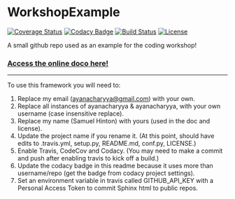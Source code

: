 # WorkshopExample

[![Coverage Status](https://codecov.io/gh/ayanacharyya/WorkshopExample/branch/master/graph/badge.svg)](https://codecov.io/gh/ayanacharyya/WorkshopExample)
[![Codacy Badge](https://api.codacy.com/project/badge/Grade/ea7ca374a79c4321952715a228a454f0)](https://www.codacy.com/app/ayanacharyya/WorkshopExample?utm_source=github.com&amp;utm_medium=referral&amp;utm_content=ayanacharyya/WorkshopExample&amp;utm_campaign=Badge_Grade)
[![Build Status](https://img.shields.io/travis/ayanacharyya/WorkshopExample.svg)](https://travis-ci.org/ayanacharyya/WorkshopExample)
[![License](http://img.shields.io/badge/license-MIT-blue.svg?style=flat)](https://github.com/ayanacharyya/blob/master/LICENSE)

A small github repo used as an example for the coding workshop!

### [Access the online doco here!](http://ayanacharyya.github.io/WorkshopExample)

-----------

To use this framework you will need to:


1. Replace my email (ayanacharyya@gmail.com) with your own.
2. Replace all instances of ayanacharyya & ayanacharyya, with your own username (case insensitive replace).
3. Replace my name (Samuel Hinton) with yours (used in the doc and license).
3. Update the project name if you rename it. (At this point, should have edits to .travis.yml, setup.py, README.md, conf.py, LICENSE.)
4. Enable Travis, CodeCov and Codacy. (You may need to make a commit and push after enabling travis to kick off a build.)
5. Update the codacy badge in this readme because it uses more than username/repo (get the badge from codacy project settings).
6. Set an environment variable in travis called GITHUB_API_KEY with a Personal Access Token to commit Sphinx html to public repos.